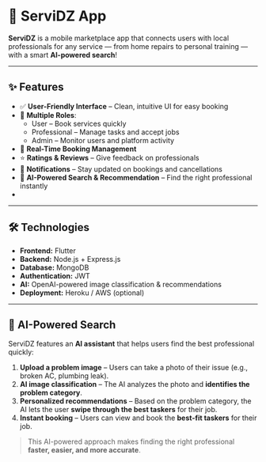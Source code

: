 # 🚀 ServiDZ App

**ServiDZ** is a mobile marketplace app that connects users with local professionals for any service — from home repairs to personal training — with a smart **AI-powered search**!  

---

## ✨ Features

- ✅ **User-Friendly Interface** – Clean, intuitive UI for easy booking  
- 👤 **Multiple Roles**:  
  - User – Book services quickly  
  - Professional – Manage tasks and accept jobs  
  - Admin – Monitor users and platform activity  
- 📅 **Real-Time Booking Management**  
- ⭐ **Ratings & Reviews** – Give feedback on professionals  
- 🔔 **Notifications** – Stay updated on bookings and cancellations  
- 🤖 **AI-Powered Search & Recommendation** – Find the right professional instantly
- 
---
## 🛠 Technologies
- **Frontend:** Flutter  
- **Backend:** Node.js + Express.js  
- **Database:** MongoDB  
- **Authentication:** JWT  
- **AI:** OpenAI-powered image classification & recommendations  
- **Deployment:** Heroku / AWS (optional)  

---

## 🤖 AI-Powered Search

ServiDZ features an **AI assistant** that helps users find the best professional quickly:  

1. **Upload a problem image** – Users can take a photo of their issue (e.g., broken AC, plumbing leak).  
2. **AI image classification** – The AI analyzes the photo and **identifies the problem category**.  
3. **Personalized recommendations** – Based on the problem category, the AI lets the user **swipe through the best taskers** for their job.
4. **Instant booking** – Users can view and book the **best-fit taskers** for their job.  

> This AI-powered approach makes finding the right professional **faster, easier, and more accurate**.

